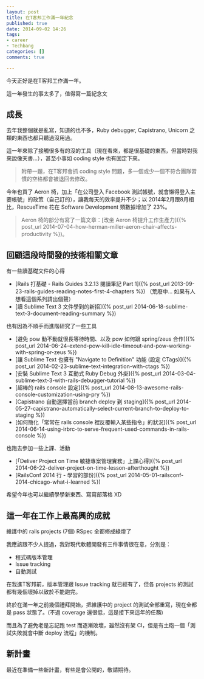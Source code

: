 ```yaml
---
layout: post
title: 在T客邦工作滿一年紀念
published: true
date: 2014-09-02 14:26
tags:
- career
- Techbang
categories: []
comments: true

---
```

今天正好是在T客邦工作滿一年。

這一年發生的事太多了，值得寫一篇紀念文

## 成長

去年我整個就是亂寫，知道的也不多，Ruby debugger, Capistrano, Unicorn 之類的東西也都只聽過沒用過。

這一年來除了接觸很多有的沒的工具（現在看來，都是很基礎的東西，但當時對我來說像天書...），甚至小事如 coding style 也有固定下來。

> 附帶一題，在T客邦會抓 coding style 問題，多一個或少一個不符合團隊習慣的空格都會被退回去修改。

今年也買了 Aeron 椅，加上「在公司登入 Facebook 測試帳號，就會懶得登入主要帳號」的政策（自己訂的），讓我每天的效率提升不少；以 2014年2月跟8月相比，RescueTime 花在 Software Development 類數據增加了 23%。

> Aeron 椅的部分有寫了一篇文章：[改坐 Aeron 椅提升工作生產力]({% post_url 2014-07-04-how-herman-miller-aeron-chair-affects-productivity %})。

## 回顧這段時間發的技術相關文章

有一些讀基礎文件的心得

* [Rails 打基礎 - Rails Guides 3.2.13 閱讀筆記 Part 1]({% post_url 2013-09-23-rails-guides-reading-notes-first-4-chapters %}) （荒廢中... 如果有人想看這個系列請出個聲）
* [讀 Sublime Text 3 文件學到的新招]({% post_url 2014-06-18-sublime-text-3-document-reading-summary %})

也有因為不順手而進階研究了一些工具

* [避免 pow 動不動就很長等待時間、以及 pow 如何跟 spring/zeus 合作]({% post_url 2014-06-24-extend-pow-kill-idle-timeout-and-pow-working-with-spring-or-zeus %})
* [讓 Sublime Text 也擁有 "Navigate to Definition" 功能 (設定 CTags)]({% post_url 2014-02-23-sublime-text-integration-with-ctags %})
* [安裝 Sublime Text 3 互動式 Ruby Debug 外掛]({% post_url 2014-03-04-sublime-text-3-with-rails-debugger-tutorial %})
* [超棒的 rails console 設定]({% post_url 2014-08-13-awesome-rails-console-customization-using-pry %})
* [Capistrano 自動選擇當前 branch deploy 到 staging]({% post_url 2014-05-27-capistrano-automatically-select-current-branch-to-deploy-to-staging %})
* [如何簡化「常常在 rails console 裡反覆輸入某些指令」的狀況]({% post_url 2014-06-14-using-irbrc-to-serve-frequent-used-commands-in-rails-console %})

也跑去參加一些上課、活動

* [「Deliver Project on Time 敏捷專案管理實務」上課心得]({% post_url 2014-06-22-deliver-project-on-time-lesson-afterthought %})
* [RailsConf 2014 行 - 學習的部份]({% post_url 2014-05-01-railsconf-2014-chicago-what-i-learned %})

希望今年也可以繼續學學新東西、寫寫部落格 XD

## 這一年在工作上最高興的成就

維護中的 rails projects (7個) RSpec 全都修成綠燈了

我應該跟不少人提過，我對現代軟體開發有三件事情很在意，分別是：

* 程式碼版本管理
* Issue tracking
* 自動測試

在我進T客邦前，版本管理跟 Issue tracking 就已經有了，但各 projects 的測試都有幾個壞掉以致於不能跑完。

終於在滿一年之前幾個禮拜開始，把維護中的 project 的測試全部重寫，現在全都是 pass 狀態了。(不過 coverage 還很低，這是接下來這年的任務)

而且為了避免老是忘記跑 test 而逐漸敗壞，雖然沒有架 CI，但是有土砲一個「測試失敗就會中斷 deploy 流程」的機制。

## 新計畫

最近在準備一些新計畫，有些是會公開的，敬請期待。
